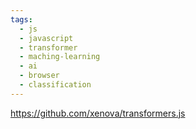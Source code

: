 ```yaml
---
tags:
  - js
  - javascript
  - transformer
  - maching-learning
  - ai
  - browser
  - classification
---
```

https://github.com/xenova/transformers.js